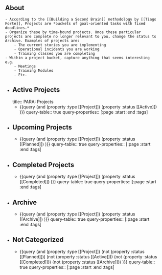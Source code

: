 ## About
	- According to the [[Building a Second Brain]] methodology by [[Tiago Forte]], Projects are *buckets of goal-oriented tasks with fixed deadlines.*
	- Organize these by time-bound projects. Once these particular projects are complete no longer relevant to you, change the status to Archive. Examples of projects are:
		- The current stories you are implementing
		- Operational incidents you are working
		- Training classes you are completing
	- Within a project bucket, capture anything that seems interesting e.g.
		- Meetings
		- Training Modules
		- Etc.
- ## Active Projects
  title:: PARA: Projects
	- {{query (and (property :type [[Project]]) (property :status [[Active]]) )}}
	  query-table:: true
	  query-properties:: [:page :start :end :tags]
- ## Upcoming Projects
	- {{query (and (property :type [[Project]]) (property :status [[Planned]]) )}}
	  query-table:: true
	  query-properties:: [:page :start :end :tags]
- ## Completed Projects
	- {{query (and (property :type [[Project]]) (property :status [[Completed]]) )}}
	  query-table:: true
	  query-properties:: [:page :start :end :tags]
- ## Archive
	- {{query (and (property :type [[Project]]) (property :status [[Archive]]) )}}
	  query-table:: true
	  query-properties:: [:page :start :end :tags]
- ## Not Categorized
	- {{query (and (property :type [[Project]]) (not (property :status [[Planned]])) (not (property :status [[Active]])) (not (property :status [[Completed]])) (not (property :status [[Archive]])) )}}
	  query-table:: true
	  query-properties:: [:page :start :end :tags]
